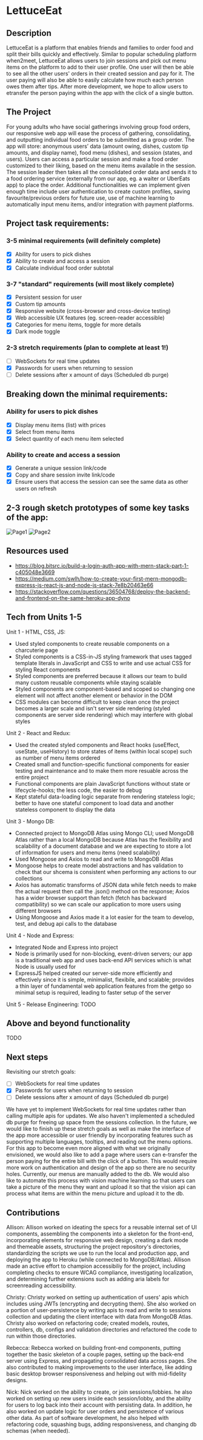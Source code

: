 # LettuceEat

## Description
LettuceEat is a platform that enables friends and families to order food and split their bills quickly and effectively. Similar to popular scheduling platform when2meet, LettuceEat allows users to join sessions and pick out menu items on the platform to add to their user profile. One user will then be able to see all the other users' orders in their created session and pay for it. The user paying will also be able to easily calculate how much each person owes them after tips. After more development, we hope to allow users to etransfer the person paying within the app with the click of a single button.

## The Project
	
For young adults who have social gatherings involving group food orders, our responsive web app will ease the process of gathering, consolidating, and outputting individual food orders to be submitted as a group order. The app will store: anonymous users’ data (amount owing, dishes, custom tip amounts, and display name), food menu (dishes), and session (states, and users). Users can access a particular session and make a food order customized to their liking, based on the menu items available in the session. The session leader then takes all the consolidated order data and sends it to a food ordering service (externally from our app, eg. a waiter or UberEats app) to place the order. Additional functionalities we can implement given enough time include user authentication to create custom profiles, saving favourite/previous orders for future use, use of machine learning to automatically input menu items, and/or integration with payment platforms. 

## Project task requirements:
### 3-5 minimal requirements (will definitely complete)
- [x] Ability for users to pick dishes
- [x] Ability to create and access a session
- [x] Calculate individual food order subtotal
### 3-7 "standard" requirements (will most likely complete)
- [x] Persistent session for user
- [x] Custom tip amounts 
- [x] Responsive website (cross-browser and cross-device testing) 
- [x] Web accessible UX features (eg. screen-reader accessible) 
- [x] Categories for menu items, toggle for more details
- [x] Dark mode toggle
### 2-3 stretch requirements (plan to complete at least 1!)
- [ ] WebSockets for real time updates
- [x] Passwords for users when returning to session
- [ ] Delete sessions after x amount of days (Scheduled db purge)

## Breaking down the minimal requirements:
### Ability for users to pick dishes
- [x] Display menu items (list) with prices
- [x] Select from menu items 
- [x] Select quantity of each menu item selected
### Ability to create and access a session
- [x] Generate a unique session link/code
- [x] Copy and share session invite link/code
- [x] Ensure users that access the session can see the same data as other users on refresh

## 2-3 rough sketch prototypes of some key tasks of the app:
![Page1](https://user-images.githubusercontent.com/47487758/119433880-f3d2e600-bccb-11eb-8fde-30dba851e636.png)
![Page2](https://user-images.githubusercontent.com/47487758/119433882-f59ca980-bccb-11eb-9dc6-4926c90f228c.png)

## Resources used
- https://blog.bitsrc.io/build-a-login-auth-app-with-mern-stack-part-1-c405048e3669
- https://medium.com/swlh/how-to-create-your-first-mern-mongodb-express-js-react-js-and-node-js-stack-7e8b20463e66
- https://stackoverflow.com/questions/36504768/deploy-the-backend-and-frontend-on-the-same-heroku-app-dyno

## Tech from Units 1-5
Unit 1 - HTML, CSS, JS:
- Used styled components to create reusable components on a charcuterie page
- Styled components is a CSS-in-JS styling framework that uses tagged template literals in JavaScript and CSS to write and use actual CSS for styling React components
- Styled components are preferred because it allows our team to build many custom reusable components while staying scalable
- Styled components are component-based and scoped so changing one element will not affect another element or behavior in the DOM
- CSS modules can become difficult to keep clean once the project becomes a larger scale and isn't server side rendering (styled components are server side rendering) which may interfere with global styles

Unit 2 - React and Redux:
- Used the created styled components and React hooks (useEffect, useState, useHistory) to store states of items (within local scope) such as number of menu items ordered
- Created small and function-specific functional components for easier testing and maintenance and to make them more resuable across the entire project
- Functional components are plain JavaScript functions without state or lifecycle-hooks; the less code, the easier to debug
- Kept stateful data-loading logic separate from rendering stateless logic; better to have one stateful component to load data and another stateless component to display the data

Unit 3 - Mongo DB:
- Connected project to MongoDB Atlas using Mongo CLI; used MongoDB Atlas rather than a local MongoDB because Atlas has the flexibility and scalability of a document database and we are expecting to store a lot of information for users and menu items (need scalability)
- Used Mongoose and Axios to read and write to MongoDB Atlas
- Mongoose helps to create model abstractions and has validation to check that our shcema is consistent when performing any actions to our collections
- Axios has automatic transforms of JSON data while fetch needs to make the actual request then call the .json() method on the response; Axios has a wider browser support than fetch (fetch has backward compatibility) so we can scale our application to more users using different browsers
- Using Mongoose and Axios made it a lot easier for the team to develop, test, and debug api calls to the database

Unit 4 - Node and Express:
- Integrated Node and Express into project
- Node is primarily used for non-blocking, event-driven servers; our app is a traditional web app and uses back-end API services which is what Node is usually used for
- ExpressJS helped created our server-side more efficiently and effectively since it is simple, minimalist, flexibile, and scalable; provides a thin layer of fundamental web application features from the getgo so minimal setup is required, leading to faster setup of the server

Unit 5 - Release Engineering:
TODO

## Above and beyond functionality
TODO

## Next steps
Revisiting our stretch goals:
- [ ] WebSockets for real time updates
- [x] Passwords for users when returning to session
- [ ] Delete sessions after x amount of days (Scheduled db purge)

We have yet to implement WebSockets for real time updates rather than calling multiple apis for updates. We also haven't implemented a scheduled db purge for freeing up space from the sessions collection. In the future, we would like to finish up these stretch goals as well as make the interface of the app more accessible or user friendly by incorporating features such as supporting multiple languages, tooltips, and reading out the menu options. For this app to become even more aligned with what we originally envisioned, we would also like to add a page where users can e-transfer the person paying for the entire bill with the click of a button. This would require more work on authentication and design of the app so there are no security holes. Currently, our menus are manually added to the db. We would also like to automate this process with vision machine learning so that users can take a picture of the menu they want and upload it so that the vision api can process what items are within the menu picture and upload it to the db.

## Contributions
Allison:
Allison worked on ideating the specs for a reusable internal set of UI components, assembling the components into a skeleton for the front-end, incorporating elements for responsive web design, creating a dark mode and themeable assets, structuring the project repository's directories, standardizing the scripts we use to run the local and production app, and deploying the app to Heroku (while connected to MongoDB/Atlas). Allison made an active effort to champion accessibiliy for the project, including completing checks to ensure WCAG compliance, investigating localization, and determining further extensions such as adding aria labels for screenreading accessibility. 

Christy:
Christy worked on setting up authentication of users' apis which includes using JWTs (encrypting and decrypting them). She also worked on a portion of user-persistence by writing apis to read and write to sessions collection and updating the client interface with data from MongoDB Atlas. Christy also worked on refactoring code; created models, routes, controllers, db, configs and validation directories and refactored the code to run within those directories.

Rebecca:
Rebecca worked on building front-end components, putting together the basic skeleton of a couple pages, setting up the back-end server using Express, and propagating consolidated data across pages. She also contributed to making improvements to the user interface, like adding basic desktop browser responsiveness and helping out with mid-fidelity designs. 

Nick:
Nick worked on the ability to create, or join sessions/lobbies. he also worked on setting up new users inside each session/lobby, and the ability for users to log back into their account with persisting data. In addition, he also worked on update logic for user orders and persistence of various other data. As part of software development, he also helped with refactoring code, squashing bugs, adding responsiveness, and changing db schemas (when needed).
